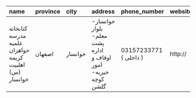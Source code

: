 | name                                                  | province   | city    | address                                                      | phone_number           | website   |
|:------------------------------------------------------|:-----------|:--------|:-------------------------------------------------------------|:-----------------------|:----------|
| کتابخانه مدرسه علمیه خواهران کریمه اهلبیت (س) خوانسار | اصفهان     | خوانسار | خوانسار- بلوار معلم- پشت اداره اوقاف و امور خیریه- كوچه گلشن | 03157233771 ( داخلی  ) | http://   |